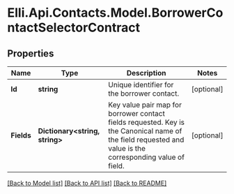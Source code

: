 # Elli.Api.Contacts.Model.BorrowerContactSelectorContract
## Properties

Name | Type | Description | Notes
------------ | ------------- | ------------- | -------------
**Id** | **string** | Unique identifier for the borrower contact. | [optional] 
**Fields** | **Dictionary&lt;string, string&gt;** | Key value pair map for borrower contact fields requested. Key is the Canonical name of the field requested and value is the corresponding value of field. | [optional] 

[[Back to Model list]](../README.md#documentation-for-models) [[Back to API list]](../README.md#documentation-for-api-endpoints) [[Back to README]](../README.md)

